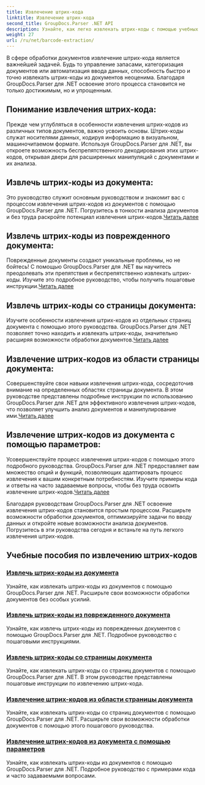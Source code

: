 ```yaml
---
title: Извлечение штрих-кода
linktitle: Извлечение штрих-кода
second_title: GroupDocs.Parser .NET API
description: Узнайте, как легко извлекать штрих-коды с помощью учебных пособий GroupDocs.Parser для .NET. Расширьте свои возможности обработки документов прямо сейчас!
weight: 27
url: /ru/net/barcode-extraction/
---
```


В сфере обработки документов извлечение штрих-кода является важнейшей задачей. Будь то управление запасами, категоризация документов или автоматизация ввода данных, способность быстро и точно извлекать штрих-коды из документов неоценима. Благодаря GroupDocs.Parser для .NET освоение этого процесса становится не только достижимым, но и упрощенным.

## Понимание извлечения штрих-кода:

Прежде чем углубляться в особенности извлечения штрих-кодов из различных типов документов, важно усвоить основы. Штрих-коды служат носителями данных, кодируя информацию в визуальном, машиночитаемом формате. Используя GroupDocs.Parser для .NET, вы откроете возможность беспрепятственного декодирования этих штрих-кодов, открывая двери для расширенных манипуляций с документами и их анализа.

## Извлечь штрих-коды из документа:
 Это руководство служит основным руководством и знакомит вас с процессом извлечения штрих-кодов из документов с помощью GroupDocs.Parser для .NET. Погрузитесь в тонкости анализа документов и без труда раскройте потенциал извлечения штрих-кодов.[Читать далее](./extract-barcodes-from-document/)

## Извлечь штрих-коды из поврежденного документа:
Поврежденные документы создают уникальные проблемы, но не бойтесь! С помощью GroupDocs.Parser для .NET вы научитесь преодолевать эти препятствия и беспрепятственно извлекать штрих-коды. Изучите это подробное руководство, чтобы получить пошаговые инструкции.[Читать далее](./extract-barcodes-from-corrupted-document/)

## Извлечь штрих-коды со страницы документа:
 Изучите особенности извлечения штрих-кодов из отдельных страниц документа с помощью этого руководства. GroupDocs.Parser для .NET позволяет точно находить и извлекать штрих-коды, значительно расширяя возможности обработки документов.[Читать далее](./extract-barcodes-from-document-page/)

## Извлечение штрих-кодов из области страницы документа:
 Совершенствуйте свои навыки извлечения штрих-кода, сосредоточив внимание на определенных областях страницы документа. В этом руководстве представлены подробные инструкции по использованию GroupDocs.Parser для .NET для эффективного извлечения штрих-кодов, что позволяет улучшить анализ документов и манипулирование ими.[Читать далее](./extract-barcodes-from-document-page-area/)

## Извлечение штрих-кодов из документа с помощью параметров:
Усовершенствуйте процесс извлечения штрих-кодов с помощью этого подробного руководства. GroupDocs.Parser для .NET предоставляет вам множество опций и функций, позволяющих адаптировать процесс извлечения к вашим конкретным потребностям. Изучите примеры кода и ответы на часто задаваемые вопросы, чтобы без труда освоить извлечение штрих-кодов.[Читать далее](./extract-barcodes-from-document-with-options/)

Благодаря руководствам GroupDocs.Parser для .NET освоение извлечения штрих-кодов становится простым процессом. Расширьте возможности обработки документов, оптимизируйте задачи по вводу данных и откройте новые возможности анализа документов. Погрузитесь в эти руководства сегодня и встаньте на путь легкого извлечения штрих-кодов.
## Учебные пособия по извлечению штрих-кодов
### [Извлечь штрих-коды из документа](./extract-barcodes-from-document/)
Узнайте, как извлекать штрих-коды из документов с помощью GroupDocs.Parser для .NET. Расширьте свои возможности обработки документов без особых усилий.
### [Извлечь штрих-коды из поврежденного документа](./extract-barcodes-from-corrupted-document/)
Узнайте, как извлечь штрих-коды из поврежденных документов с помощью GroupDocs.Parser для .NET. Подробное руководство с пошаговыми инструкциями.
### [Извлечь штрих-коды со страницы документа](./extract-barcodes-from-document-page/)
Узнайте, как извлекать штрих-коды со страниц документов с помощью GroupDocs.Parser для .NET. В этом руководстве представлены пошаговые инструкции по извлечению штрих-кода.
### [Извлечение штрих-кодов из области страницы документа](./extract-barcodes-from-document-page-area/)
Узнайте, как извлекать штрих-коды со страниц документов с помощью GroupDocs.Parser для .NET. Расширьте свои возможности обработки документов с помощью этого пошагового руководства.
### [Извлечение штрих-кодов из документа с помощью параметров](./extract-barcodes-from-document-with-options/)
Узнайте, как извлекать штрих-коды из документов с помощью GroupDocs.Parser для .NET. Подробное руководство с примерами кода и часто задаваемыми вопросами.